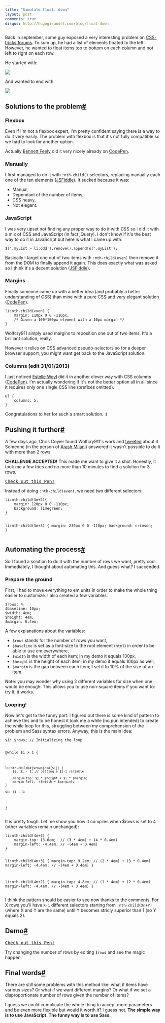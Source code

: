 ```yaml
---
title: "Simulate float: down"
layout: post
comments: true
disqus: http://hugogiraudel.com/blog/float-down
---
```

<section>
<p>Back in september, some guy exposed a very interesting problem on <a href="http://css-tricks.com/forums/discussion/19610/float-items">CSS-tricks forums</a>. To sum up, he had a list of elements floated to the left. However, he wanted to float items top to bottom on each column and not left to right on each row.</p>
<p>He started with:</p>
<img src="http://img401.imageshack.us/img401/4723/98791854.jpg">
<p>And wanted to end with:</p>
<img src="http://imageshack.us/scaled/landing/88/51843399.jpg">
</section>
<section id="solutions">
<h2>Solutions to the problem<a href="#solutions" class="section-anchor">#</a></h2>
<h3>Flexbox</h3>
<p>Even if I'm not a flexbox expert, I'm pretty confident saying there is a way to do it very easily. The problem with flexbox is that it's not fully compatible so we had to look for another option.</p>
<p>Actually <a href="http://twitter.com/bennettfeely">Bennett Feely</a> did it very nicely already on <a href="http://codepen.io/bennettfeely/pen/firxL">CodePen</a>.</p>
<h3>Manually</h3>
<p>I first managed to do it with <code>:nth-child()</code> selectors, replacing manually each one of the ten elements (<a href="http://jsfiddle.net/VAdT3/1/">JSFiddle</a>). It sucked because it was:</p>
<ul>
<li>Manual,</li>
<li>Dependant of the number of items,</li>
<li>CSS heavy,</li>
<li>Not elegant.</li>
</ul>
<h3>JavaScript</h3>
<p>I was very upset not finding any proper way to do it with CSS so I did it with a mix of CSS and JavaScript (in fact jQuery). I don't know if it's the best way to do it in JavaScript but here is what I came up with:</p>
<pre class="language-javascript"><code>$('.myList > li:odd').remove().appendTo('.myList');</code></pre>
<p>Basically I target one out of two items with <code>:nth-child(even)</code> then remove it from the DOM to finally append it again. This does exactly what was asked so I think it's a decent solution (<a href="http://jsfiddle.net/VAdT3/6/">JSFiddle</a>).</p>
<h3>Margins</h3>
<p>Finally someone came up with a better idea (and probably a better understanding of CSS) than mine with a pure CSS and very elegant solution (<a href="http://codepen.io/wolfcry911/pen/IkBbu">CodePen</a>).</p>
<pre class="language-css"><code>li:nth-child(even) {
	margin: 110px 0 0 -110px; 
	/* Given a 100*100px element with a 10px margin */
}</code></pre>
<p>Wolfcry911 simply used margins to reposition one out of two items. It's a brilliant solution, really.</p>
<p>However it relies on CSS advanced pseudo-selectors so for a deeper browser support, you might want get back to the JavaScript solution.</p>
<h3>Columns (edit 31/01/2013)</h3>
<p>I just noticed <a href="http://codepen.io/estelle">Estelle Weyl</a> did it in another clever way with CSS columns (<a href="http://codepen.io/estelle/pen/zkjrn">CodePen</a>). I'm actually wondering if it's not the better option all in all since it requires only one single CSS line (prefixes omitted).</p> 
<pre class="language-css"><code>ul {
	columns: 5;
}</code></pre>
<p>Congratulations to her for such a smart solution. :)</p>
</section>
<section id="moar">
<h2>Pushing it further<a href="#moar" class="section-anchor">#</a></h2>
<p>A few days ago, Chris Coyier found Wolfcry911's work and <a href="https://twitter.com/chriscoyier/status/295223893516500993">tweeted</a> about it. Someone (in the person of <a href="http://twitter.com/arashmilan">Arash Milani</a>) answered it wasn't possible to do it with more than 2 rows.</p>
<p><strong>CHALLENGE ACCEPTED!</strong> This made me want to give it a shot. Honestly, it took me a few tries and no more than 10 minutes to find a solution for 3 rows.</p>	
<pre class="codepen" data-height="450" data-type="result" data-href="DoAIB" data-user="HugoGiraudel" data-safe="true"><code></code><a href="http://codepen.io/HugoGiraudel/pen/DoAIB">Check out this Pen!</a></pre>
<p>Instead of doing <code>:nth-child(even)</code>, we need two different selectors:</p>
<pre class="language-css"><code>li:nth-child(3n+2){
	margin: 120px 0 0 -110px;
	background: limegreen;
}

li:nth-child(3n+3) {
	margin: 230px 0 0 -110px;
	background: crimson;
}</code></pre>
</section>
<section id="sass">
<h2>Automating the process<a href="#sass" class="section-anchor">#</a></h2>
<p>So I found a solution to do it with the number of rows we want, pretty cool. Immediately, I thought about automating this. And guess what? I succeeded.</p>
<h3>Prepare the ground</h3>
<p>First, I had to move everything to em units in order to make the whole thing easier to customize. I also created a few variables:</p>
<pre class="language-scss"><code>$rows: 4; 
$baseline: 10px;
$width: 4em;
$height: 4em;
$margin: 0.4em;</code></pre>
<p>A few explanations about the variables:</p>
<ul>
<li><code>$rows</code> stands for the number of rows you want,</li>
<li><code>$baseline</code> is set as a font-size to the root element (<code>html</code>) in order to be able to use em everywhere,</li>
<li><code>$width</code> is the width of each item; in my demo it equals 100px,</li>
<li><code>$height</code> is the height of each item; in my demo it equals 100px as well,</li>
<li><code>$margin</code> is the gap between each item; I set it to 10% of the size of an item.</li>
</ul>
<p class="note">Note: you may wonder why using 2 different variables for size when one would be enough. This allows you to use non-square items if you want to: try it, it works.</em></p>
<h3>Looping!</h3>
<p>Now let's get to the funny part. I figured out there is some kind of pattern to achieve this and to be honest it took me a while (no pun intended) to create the while loop for this, struggling between my comprehension of the problem and Sass syntax errors. Anyway, this is the main idea:</p>
<pre class="language-javascript"><code>$i: $rows; // Initializing the loop

@while $i &gt; 1 {

	li:nth-child(#{$rows}n+#{$i}) {
		$j: $i - 1; // Setting a $i-1 variable

		margin-top: $j * $height + $i * $margin;
		margin-left: -($width + $margin);
	}

	$i: $i - 1;
}</code></pre>
<p>It is pretty tough. Let me show you how it compiles when $rows is set to 4 (other variables remain unchanged):</p>
<pre class="language-scss"><code>li:nth-child(4n+4) {
	margin-top: 13.6em;  // (3 * 4em) + (4 * 0.4em)
	margin-left: -4.4em; // -(4em + 0.4em)
}

li:nth-child(4n+3) {
	margin-top: 9.2em;   // (2 * 4em) + (3 * 0.4em)
	margin-left: -4.4em; // -(4em + 0.4em)
}

li:nth-child(4n+2) {
	margin-top: 4.8em;   // (1 * 4em) + (2 * 0.4em)
	margin-left: -4.4em; // -(4em + 0.4em)
}</code></pre>
<p>I think the pattern should be easier to see now thanks to the comments. For X rows you'll have <code>X-1</code> different selectors starting from <code>:nth-child(Xn+Y)</code> (where X and Y are the same) until Y becomes stricly superior than 1 (so Y equals 2).</p>
</section>
<section id="demo">
<h2>Demo<a href="#demo" class="section-anchor">#</a></h2>
<pre class="codepen" data-height="530" data-type="result" data-href="AxmBK" data-user="HugoGiraudel" data-safe="true"><code></code><a href="http://codepen.io/HugoGiraudel/pen/AxmBK">Check out this Pen!</a></pre>
<p>Try changing the number of rows by editing <code>$rows</code> and see the magic happen.</p>
</section>
<section id="final-words">
<h2>Final words<a href="#final-words" class="section-anchor">#</a></h2>
<p>There are still some problems with this method like: what if items have various sizes? Or what if we want different margins? Or what if we set a disproportionate number of rows given the number of items?</p>
<p>I guess we could complicate the whole thing to accept more parameters and be even more flexible but would it worth it? I guess not. <strong>The simple way is to use JavaScript. The funny way is to use Sass.</strong></p>
</section>
<script async src="http://codepen.io/assets/embed/ei.js"></script>